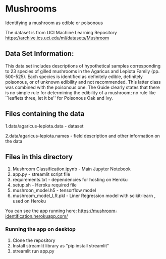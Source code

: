 # Mushrooms
 Identifying a mushroom as edible or poisonous

 The dataset is from UCI Machine Learning Repository
 https://archive.ics.uci.edu/ml/datasets/Mushroom

## Data Set Information:

This data set includes descriptions of hypothetical samples corresponding to 23 species of gilled mushrooms in the 
Agaricus and Lepiota Family (pp. 500-525). Each species is identified as definitely edible, definitely poisonous, 
or of unknown edibility and not recommended. This latter class was combined with the poisonous one. The Guide clearly 
states that there is no simple rule for determining the edibility of a mushroom; no rule like ``leaflets three, 
let it be'' for Poisonous Oak and Ivy.

## Files containing the data

1.data/agaricus-lepiota.data - dataset

2.data/agaricus-lepiota.names - field description and other information on the data

## Files in this directory
1. Mushroom Classification.ipynb - Main Jupyter Notebook
2. app.py - streamlit script file
3. requirements.txt - dependencies for hosting on Heroku
4. setup.sh - Heroku required file
5. mushroon_model.h5 - tensorflow model
6. mushroom_model_LR.pkl - Liner Regression model with scikit-learn , used on Heroku

You can see the app running here:
https://mushroom-identification.herokuapp.com/

### Running the app on desktop

1. Clone the repository
2. Install streamlit library as "pip install streamlit"
3. streamlit run app.py
